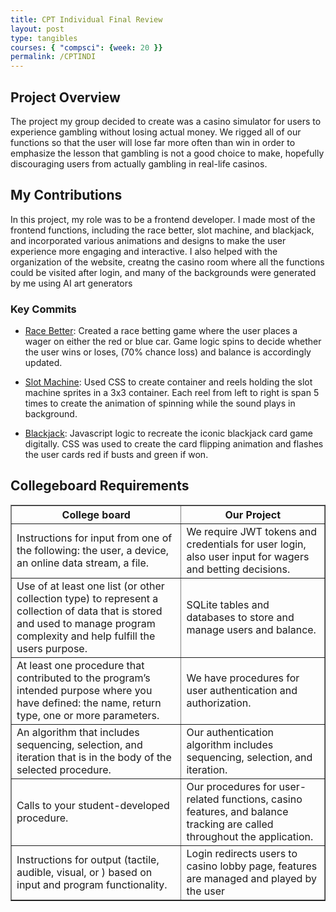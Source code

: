 ```yaml
---
title: CPT Individual Final Review
layout: post 
type: tangibles
courses: { "compsci": {week: 20 }}
permalink: /CPTINDI
---
```


## Project Overview
The project my group decided to create was a casino simulator for users to experience gambling without losing actual money. We rigged all of our functions so that the user will lose far more often than win in order to emphasize the lesson that gambling is not a good choice to make, hopefully discouraging users from actually gambling in real-life casinos.

## My Contributions
In this project, my role was to be a frontend developer. I made most of the frontend functions, including the race better, slot machine, and blackjack, and incorporated various animations and designs to make the user experience more engaging and interactive. I also helped with the organization of the website, creatng the casino room where all the functions could be visited after login, and many of the backgrounds were generated by me using AI art generators

### Key Commits
- [Race Better](https://jaydenchen17.github.io/casinosim/racebet): Created a race betting game where the user places a wager on either the red or blue car. Game logic spins to decide whether the user wins or loses, (70% chance loss) and balance is accordingly updated.

- [Slot Machine](https://jaydenchen17.github.io/casinosim/slots): Used CSS to create container and reels holding the slot machine sprites in a 3x3 container. Each reel from left to right is span 5 times to create the animation of spinning while the sound plays in background.

- [Blackjack](https://jaydenchen17.github.io/casinosim/blackjack): Javascript logic to recreate the iconic blackjack card game digitally. CSS was used to create the card flipping animation and flashes the user cards red if busts and green if won.

## Collegeboard Requirements
<html>
  <body>
    <table border="1">
      <tr>
        <th>College board</th>
        <th>Our Project</th>
      </tr>
      <tr>
        <td>Instructions for input from one of the following: the user, a device, an online data stream, a file.</td>
        <td>We require JWT tokens and credentials for user login, also user input for wagers and betting decisions.</td>
      </tr>
      <tr>
        <td>Use of at least one list (or other collection type) to represent a collection of data that is stored and used to manage program complexity and help fulfill the users purpose.</td>
        <td>SQLite tables and databases to store and manage users and balance.</td>
      </tr>
      <tr>
        <td>At least one procedure that contributed to the program’s intended purpose where you have defined: the name, return type, one or more parameters.</td>
        <td>We have procedures for user authentication and authorization.</td>
      </tr>
      <tr>
        <td>An algorithm that includes sequencing, selection, and iteration that is in the body of the selected procedure.</td>
        <td>Our authentication algorithm includes sequencing, selection, and iteration.</td>
      </tr>
      <tr>
        <td>Calls to your student-developed procedure.</td>
        <td>Our procedures for user-related functions, casino features, and balance tracking are called throughout the application.</td>
      </tr>
      <tr>
        <td>Instructions for output (tactile, audible, visual, or ) based on input and program functionality.</td>
        <td>Login redirects users to casino lobby page, features are managed and played by the user</td>
      </tr>
    </table>
  </body>
</html>